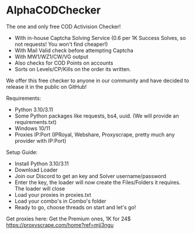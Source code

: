 # AlphaCODChecker
The one and only free COD Activision Checker!
- With in-house Captcha Solving Service (0.6 per 1K Success Solves, so not requests! You won't find cheaper!)
- With Mail Valid check before attempting Captcha
- With MW1/WZ1/CW/VG output
- Also checks for COD Points on accounts
- Sorts on Levels/CP/Kills on the order its written.

We offer this free checker to anyone in our community and have decided to release it in the public on GitHub!

Requirements:
- Python 3.10/3.11
- Some Python packages like requests, bs4, uuid. (We will provide an requirements.txt)
- Windows 10/11
- Proxies IP:Port (IPRoyal, Webshare, Proxyscrape, pretty much any provider with IP:Port)

Setup Guide:
- Install Python 3.10/3.11
- Download Loader
- Join our Discord to get an key and Solver username/password
- Enter the key, the loader will now create the Files/Folders it requires. The loader will close
- Load your proxies in proxies.txt
- Load your combo's in Combo's folder
- Ready to go, choose threads on start and let's go!

Get proxies here:
Get the Premium ones, 1K for 24$
https://proxyscrape.com/home?ref=mji3ngu 
